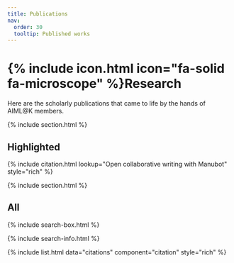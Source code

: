 ```yaml
---
title: Publications
nav:
  order: 30
  tooltip: Published works
---
```


# {% include icon.html icon="fa-solid fa-microscope" %}Research

Here are the scholarly publications that came to life by the hands of AIML@K members.


{% include section.html %}

## Highlighted

{% include citation.html lookup="Open collaborative writing with Manubot" style="rich" %}

{% include section.html %}

## All

{% include search-box.html %}

{% include search-info.html %}

{% include list.html data="citations" component="citation" style="rich" %}

